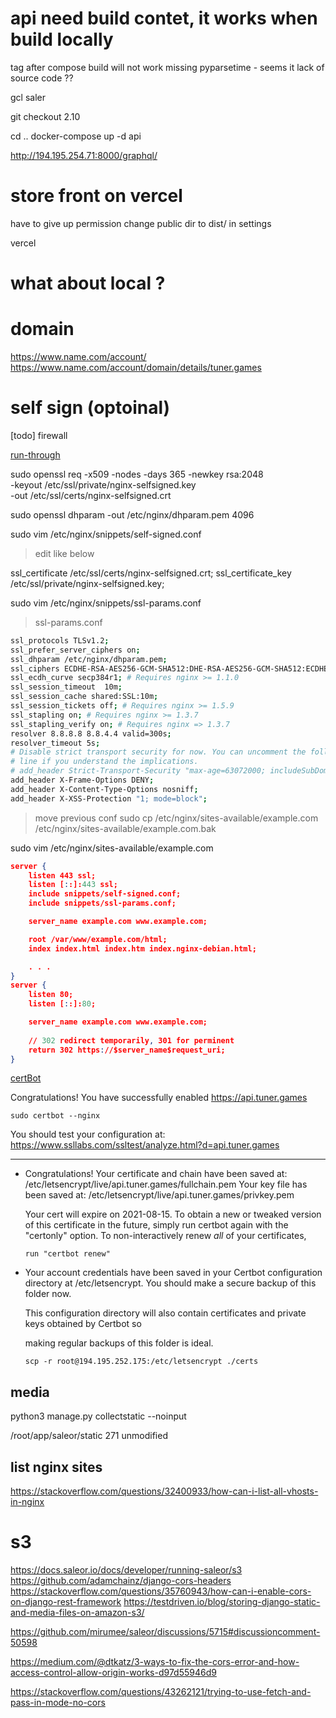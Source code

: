 # api need build contet, it works when build locally

tag after compose build will not work 
	missing pyparsetime - seems it lack of source code ??

gcl saler 

git checkout 2.10

cd ..
docker-compose up -d api

http://194.195.254.71:8000/graphql/

# store front on vercel

have to give up permission
	change public dir to dist/ in settings

vercel

# what about local ?

# domain

https://www.name.com/account/
https://www.name.com/account/domain/details/tuner.games

# self sign (optoinal)

[todo] firewall

[run-through](https://www.digitalocean.com/community/tutorials/how-to-create-a-self-signed-ssl-certificate-for-nginx-in-ubuntu-18-04)

sudo openssl req -x509 -nodes -days 365 -newkey rsa:2048 \
-keyout /etc/ssl/private/nginx-selfsigned.key \
-out /etc/ssl/certs/nginx-selfsigned.crt

sudo openssl dhparam -out /etc/nginx/dhparam.pem 4096

sudo vim /etc/nginx/snippets/self-signed.conf
> edit like below

ssl_certificate 	/etc/ssl/certs/nginx-selfsigned.crt;
ssl_certificate_key /etc/ssl/private/nginx-selfsigned.key;

sudo vim /etc/nginx/snippets/ssl-params.conf

> ssl-params.conf

```sh
ssl_protocols TLSv1.2;
ssl_prefer_server_ciphers on;
ssl_dhparam /etc/nginx/dhparam.pem;
ssl_ciphers ECDHE-RSA-AES256-GCM-SHA512:DHE-RSA-AES256-GCM-SHA512:ECDHE-RSA-AES256-GCM-SHA384:DHE-RSA-AES256-GCM-SHA384:ECDHE-RSA-AES256-SHA384;
ssl_ecdh_curve secp384r1; # Requires nginx >= 1.1.0
ssl_session_timeout  10m;
ssl_session_cache shared:SSL:10m;
ssl_session_tickets off; # Requires nginx >= 1.5.9
ssl_stapling on; # Requires nginx >= 1.3.7
ssl_stapling_verify on; # Requires nginx => 1.3.7
resolver 8.8.8.8 8.8.4.4 valid=300s;
resolver_timeout 5s;
# Disable strict transport security for now. You can uncomment the following
# line if you understand the implications.
# add_header Strict-Transport-Security "max-age=63072000; includeSubDomains; preload";
add_header X-Frame-Options DENY;
add_header X-Content-Type-Options nosniff;
add_header X-XSS-Protection "1; mode=block";
```

> move previous conf
sudo cp /etc/nginx/sites-available/example.com /etc/nginx/sites-available/example.com.bak

sudo vim /etc/nginx/sites-available/example.com

```json
server {
	listen 443 ssl;
    listen [::]:443 ssl;
    include snippets/self-signed.conf;
    include snippets/ssl-params.conf;

    server_name example.com www.example.com;

    root /var/www/example.com/html;
    index index.html index.htm index.nginx-debian.html;

    . . .
}
server {
    listen 80;
    listen [::]:80;

    server_name example.com www.example.com;
	
	// 302 redirect temporarily, 301 for perminent
    return 302 https://$server_name$request_uri;
}
```

[certBot](https://www.linode.com/docs/guides/how-to-install-certbot-on-ubuntu-18-04/)

Congratulations! You have successfully enabled https://api.tuner.games

`sudo certbot --nginx`

You should test your configuration at:
https://www.ssllabs.com/ssltest/analyze.html?d=api.tuner.games
- - - - - - - - - - - - - - - - - - - - - - - - - - - - - - - - - - - - - - - -

 - Congratulations! Your certificate and chain have been saved at:
   /etc/letsencrypt/live/api.tuner.games/fullchain.pem
   Your key file has been saved at:
   /etc/letsencrypt/live/api.tuner.games/privkey.pem

   Your cert will expire on 2021-08-15. To obtain a new or tweaked
   version of this certificate in the future, simply run certbot again
   with the "certonly" option. To non-interactively renew *all* of
   your certificates, 
   	
	   run "certbot renew"

 - Your account credentials have been saved in your Certbot
   configuration directory at /etc/letsencrypt. You should make a
   secure backup of this folder now. 
   
   This configuration directory will
   also contain certificates and private keys obtained by Certbot so
   	
	making regular backups of this folder is ideal.

	`scp -r root@194.195.252.175:/etc/letsencrypt ./certs`

## media

<!-- docker-compose run --rm api python3 manage.py collectstatic --noinput -->

python3 manage.py collectstatic --noinput

/root/app/saleor/static 271 unmodified

## list nginx sites

https://stackoverflow.com/questions/32400933/how-can-i-list-all-vhosts-in-nginx

# s3

https://docs.saleor.io/docs/developer/running-saleor/s3
https://github.com/adamchainz/django-cors-headers
https://stackoverflow.com/questions/35760943/how-can-i-enable-cors-on-django-rest-framework
https://testdriven.io/blog/storing-django-static-and-media-files-on-amazon-s3/

https://github.com/mirumee/saleor/discussions/5715#discussioncomment-50598


https://medium.com/@dtkatz/3-ways-to-fix-the-cors-error-and-how-access-control-allow-origin-works-d97d55946d9

https://stackoverflow.com/questions/43262121/trying-to-use-fetch-and-pass-in-mode-no-cors



